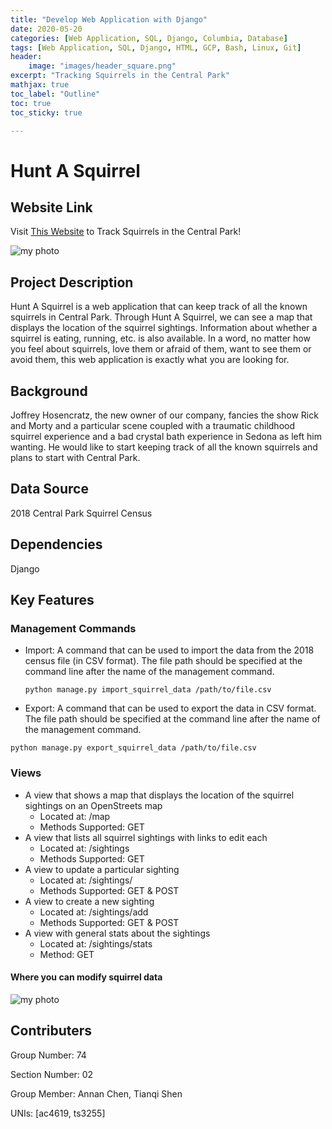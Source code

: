```yaml
---
title: "Develop Web Application with Django"
date: 2020-05-20
categories: [Web Application, SQL, Django, Columbia, Database]
tags: [Web Application, SQL, Django, HTML, GCP, Bash, Linux, Git]
header: 
    image: "images/header_square.png"
excerpt: "Tracking Squirrels in the Central Park"
mathjax: true
toc_label: "Outline"
toc: true
toc_sticky: true

---
```



# Hunt A Squirrel


## Website Link

Visit [This Website](https://tools-254123.appspot.com) to Track Squirrels in the Central Park!

<img src="{{ site.url }}{{ site.baseurl }}/images/tools/tools1.png" alt="my photo">

## Project Description

Hunt A Squirrel is a web application that can keep track of all the known squirrels in Central Park. Through Hunt A Squirrel, we can see a map that displays the location of the squirrel sightings. Information about whether a squirrel is eating, running, etc. is also available. In a word, no matter how you feel about squirrels, love them or afraid of them, want to see them or avoid them, this web application is exactly what you are looking for.

## Background

Joffrey Hosencratz, the new owner of our company, fancies the show Rick and Morty and a particular scene coupled with a traumatic childhood squirrel experience and a bad crystal bath experience in Sedona as left him wanting. He would like to start keeping track of all the known squirrels and plans to start with Central Park. 

## Data Source

2018 Central Park Squirrel Census

## Dependencies

Django

## Key Features

### Management Commands

- Import: A command that can be used to import the data from the 2018 census file (in CSV format). The file path should be specified at the command line after the name of the management command.

  `python manage.py import_squirrel_data /path/to/file.csv`

-  Export: A command that can be used to export the data in CSV format. The file path should be specified at the command line after the name of the management command.

  `python manage.py export_squirrel_data /path/to/file.csv`

### Views

- A view that shows a map that displays the location of the squirrel sightings on an OpenStreets map
  - Located at: /map
  - Methods Supported: GET
- A view that lists all squirrel sightings with links to edit each
  - Located at: /sightings
  - Methods Supported: GET
- A view to update a particular sighting
  - Located at: /sightings/<unique-squirrel-id>
  - Methods Supported: GET & POST
- A view to create a new sighting
  - Located at: /sightings/add
  - Methods Supported: GET & POST
- A view with general stats about the sightings
  - Located at: /sightings/stats
  - Method: GET

#### Where you can modify squirrel data
<img src="{{ site.url }}{{ site.baseurl }}/images/tools/tools2.png" alt="my photo">

## Contributers

Group Number: 74

Section Number: 02

Group Member: Annan Chen, Tianqi Shen

UNIs: [ac4619, ts3255]









